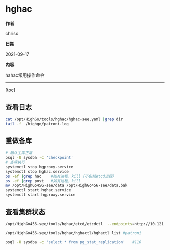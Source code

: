 # hghac

**作者**

chrisx

**日期**

2021-09-17

**内容**

hahac常用操作命令

----

[toc]

## 查看日志

```sh
cat /opt/HighGo/tools/hghac/hghac-see.yaml |grep dir
tail -f  /highgo/patroni.log

```

## 重做备库

```sh
# 确认主库正常
psql -U sysdba -c 'checkpoint'
# 备库执行
systemctl stop hgproxy.service
systemctl stop hghac.service
ps -ef |grep hac    #如有进程，kill（不包括etcd进程）
ps -ef |grep post   #如有进程，kill
mv /opt/HighGo456-see/data /opt/HighGo456-see/data.bak
systemctl start hghac.service
systemctl start hgproxy.service

```

## 查看集群状态

```sh
/opt/HighGo456-see/tools/hghac/etcd/etcdctl  --endpoints=http://10.121.32.110:2379,http://10.121.32.111:2379,http://10.121.32.113:2379 endpoint status --write-out=table    #etcd

/opt/HighGo456-see/tools/hghac/hghactl/hghactl list #patroni

psql -U sysdba -c 'select * from pg_stat_replication'   #110

```
